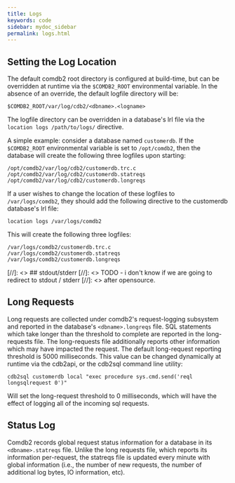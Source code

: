 ```yaml
---
title: Logs
keywords: code
sidebar: mydoc_sidebar
permalink: logs.html
---
```


## Setting the Log Location

The default comdb2 root directory is configured at build-time, but can be 
overridden at runtime via the `$COMDB2_ROOT` environmental variable. In the
absence of an override, the default logfile directory will be:

```
$COMDB2_ROOT/var/log/cdb2/<dbname>.<logname>
```

The logfile directory can be overridden in a database's lrl file via the 
`location logs /path/to/logs/` directive.

A simple example: consider a database named `customerdb`. If the `$COMDB2_ROOT`
environmental variable is set to `/opt/comdb2`, then the database will create
the following three logfiles upon starting:

```
/opt/comdb2/var/log/cdb2/customerdb.trc.c
/opt/comdb2/var/log/cdb2/customerdb.statreqs
/opt/comdb2/var/log/cdb2/customerdb.longreqs
```

If a user wishes to change the location of these logfiles to `/var/logs/comdb2`,
they should add the following directive to the customerdb database's lrl file:

```
location logs /var/logs/comdb2
```

This will create the following three logfiles:

```
/var/logs/comdb2/customerdb.trc.c
/var/logs/comdb2/customerdb.statreqs
/var/logs/comdb2/customerdb.longreqs
```

[//]: <> ## stdout/stderr
[//]: <> TODO - i don't know if we are going to redirect to stdout / stderr 
[//]: <> after opensource.

## Long Requests

Long requests are collected under comdb2's request-logging subsystem and 
reported in the database's `<dbname>.longreqs` file.  SQL statements which 
take longer than the threshold to complete are reported in the long-requests 
file. The long-requests file additionally reports other information which may 
have impacted the request. The default long-request reporting threshold is 5000
milliseconds. This value can be changed dynamically at runtime via the cdb2api,
or the cdb2sql command line utility:

```
cdb2sql customerdb local "exec procedure sys.cmd.send('reql longsqlrequest 0')"
```

Will set the long-request threshold to 0 milliseconds, which will have the 
effect of logging all of the incoming sql requests.

## Status Log

Comdb2 records global request status information for a database in its 
`<dbname>.statreqs` file.  Unlike the long requests file, which reports its 
information per-request, the statreqs file is updated every minute with 
global information (i.e., the number of new requests, the number of
additional log bytes, IO information, etc).


